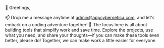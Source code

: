👋 Greetings,

📫 Drop me a message anytime at admin@appcybernetica.com, and let's embark on a coding adventure together! 🚀
The focus here is all about building tools that simplify work and save time. Explore the projects, use what you need, and share your thoughts—if you can make these tools even better, please do! Together, we can make work a little easier for everyone.

<!---
ljara2106/ljara2106 is a ✨ special ✨ repository because its `README.md` (this file) appears on your GitHub profile.
You can click the Preview link to take a look at your changes.
--->
